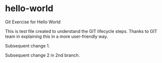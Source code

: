 # hello-world
Git Exercise for Hello World 

This is test file created to understand the GIT lifecycle steps.
Thanks to GIT team in explaining this in a more user-friendly way.

Subsequent change 1.

Subsequent change 2 in 2nd branch.
